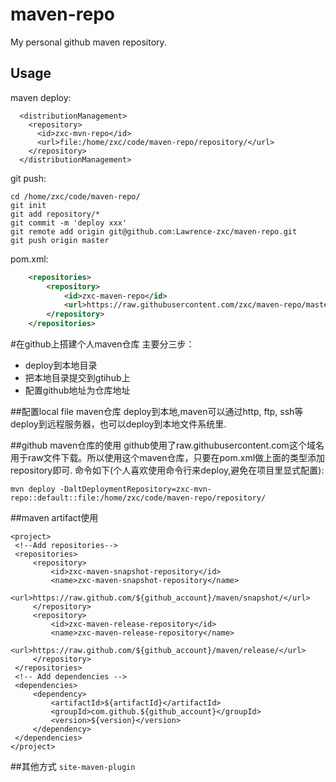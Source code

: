 # maven-repo
My personal github maven repository.

## Usage
maven deploy:
```
  <distributionManagement>
    <repository>
      <id>zxc-mvn-repo</id>
      <url>file:/home/zxc/code/maven-repo/repository/</url>
    </repository>
  </distributionManagement>
```

git push:
```
cd /home/zxc/code/maven-repo/
git init
git add repository/*
git commit -m 'deploy xxx'
git remote add origin git@github.com:Lawrence-zxc/maven-repo.git
git push origin master
```

pom.xml:
```xml
    <repositories>
        <repository>
            <id>zxc-maven-repo</id>
            <url>https://raw.githubusercontent.com/zxc/maven-repo/master/repository</url>
        </repository>
    </repositories>
```

#在github上搭建个人maven仓库
主要分三步：

* deploy到本地目录
* 把本地目录提交到gtihub上
* 配置github地址为仓库地址

##配置local file maven仓库
deploy到本地,maven可以通过http, ftp, ssh等deploy到远程服务器，也可以deploy到本地文件系统里.

##github maven仓库的使用
github使用了raw.githubusercontent.com这个域名用于raw文件下载。所以使用这个maven仓库，只要在pom.xml做上面的类型添加repository即可.
命令如下(个人喜欢使用命令行来deploy,避免在项目里显式配置):
```
mvn deploy -DaltDeploymentRepository=zxc-mvn-repo::default::file:/home/zxc/code/maven-repo/repository/
```
##maven artifact使用
```
<project>
 <!--Add repositories-->
 <repositories>
     <repository>
         <id>zxc-maven-snapshot-repository</id>
         <name>zxc-maven-snapshot-repository</name>
         <url>https://raw.github.com/${github_account}/maven/snapshot/</url>
     </repository>
     <repository>
         <id>zxc-maven-release-repository</id>
         <name>zxc-maven-release-repository</name>
         <url>https://raw.github.com/${github_account}/maven/release/</url>
     </repository>
 </repositories>
 <!-- Add dependencies -->
 <dependencies>
     <dependency>
         <artifactId>${artifactId}</artifactId>
         <groupId>com.github.${github_account}</groupId>
         <version>${version}</version>
     </dependency>
 </dependencies>
</project>
```

##其他方式
`site-maven-plugin`
